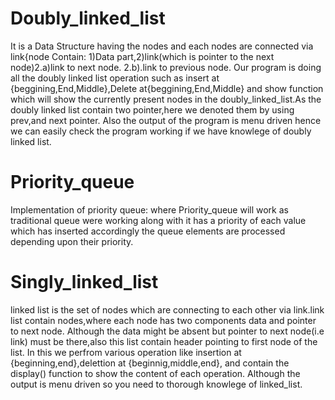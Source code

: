 # Doubly_linked_list
It is a Data Structure having the nodes and each nodes are connected via link{node Contain: 1)Data part,2)link(which is pointer to the next node)2.a)link to next node. 2.b).link to previous node.
Our program is doing all the doubly linked list operation such as insert at {beggining,End,Middle},Delete at{beggining,End,Middle} and show function which will show the currently present nodes in the doubly_linked_list.As the doubly linked list contain two pointer,here we denoted them by using prev,and next pointer.
Also the output of the program is menu driven hence we can easily check the program working if we have knowlege of doubly linked list.

# Priority_queue
Implementation of priority queue:
where Priority_queue will work as traditional queue were working along with it has a priority of each value which has inserted accordingly the queue elements are processed depending upon their priority.


# Singly_linked_list
linked list is the set of nodes which are connecting to each other via link.link list contain nodes,where each node has two components data and pointer to next node.
Although the data might be absent but pointer to next node(i.e link) must be there,also this list contain header pointing to first node of the list.
In this we perfrom various operation like insertion at {beginning,end},delettion at {beginnig,middle,end}, and contain the display()  function to show the content of each operation. Although the output is menu driven so you need to thorough knowlege of linked_list.


